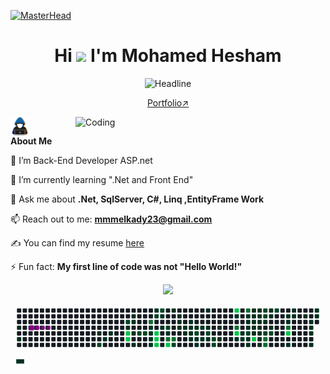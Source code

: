 [![MasterHead](https://i.pinimg.com/originals/77/ca/a3/77caa32884d735d439ade45ba37feaf2.gif)](https://arjuncvinod.github.io)
<h1 align="center">Hi <img src="https://media.giphy.com/media/hvRJCLFzcasrR4ia7z/giphy.gif" width="35"> I'm Mohamed Hesham </h1>
 
<div align=center>
        <img src="https://readme-typing-svg.herokuapp.com?color=%236FDA44&size=32&center=true&vCenter=true&width=600&height=50&lines=Web+Developer;Computer+Science+Student;Freelancer;Open-Source+Enthusiast" alt="Headline" />
    </div>  
<p align="center"><a href="https://arjuncvinod.github.io">Portfolio↗️</a></p>
<img align="right" alt="Coding" width="400" src="https://octodex.github.com/images/daftpunktocat-guy.gif">


<picture><img src="https://github.com/0xAbdulKhalid/0xAbdulKhalid/raw/main/assets/mdImages/about_me.gif" width = 30px align="center"></picture> <br> **About Me**


 🔭 I’m Back-End Developer ASP.net 

 🌱 I’m currently learning ".Net and Front End"

 💬 Ask me about **.Net, SqlServer, C#, Linq ,EntityFrame Work**

 📫 Reach out to me: **mmmelkady23@gmail.com**

 ✍ You can find my resume [here](https://drive.google.com/file/d/1KtPz5ZeWfOoiV1dPGHa4XhuuJCj7-l1Y/view?usp=sharing)

 ⚡ Fun fact: **My first line of code was not "Hello World!"**

 <p  align="center">
<img src="https://user-images.githubusercontent.com/73097560/115834477-dbab4500-a447-11eb-908a-139a6edaec5c.gif">             
<br>
<svg viewBox="-16 -32 880 192" width="880" height="192" xmlns="http://www.w3.org/2000/svg"><desc>Generated with https://github.com/Platane/snk</desc><style>:root{--cb:#1b1f230a;--cs:purple;--ce:#161b22;--c0:#161b22;--c1:#01311f;--c2:#034525;--c3:#0f6d31;--c4:#00c647}.c{shape-rendering:geometricPrecision;fill:var(--ce);stroke-width:1px;stroke:var(--cb);animation:none 41900ms linear infinite;width:12px;height:12px}@keyframes c0{4.29%{fill:var(--c1)}4.31%,100%{fill:var(--ce)}}.c.c0{fill:var(--c1);animation-name:c0}@keyframes c1{4.76%{fill:var(--c1)}4.78%,100%{fill:var(--ce)}}.c.c1{fill:var(--c1);animation-name:c1}@keyframes c2{0.94%{fill:var(--c1)}0.96%,100%{fill:var(--ce)}}.c.c2{fill:var(--c1);animation-name:c2}@keyframes c3{2.38%{fill:var(--c1)}2.4%,100%{fill:var(--ce)}}.c.c3{fill:var(--c1);animation-name:c3}@keyframes c4{2.62%{fill:var(--c1)}2.64%,100%{fill:var(--ce)}}.c.c4{fill:var(--c1);animation-name:c4}@keyframes c5{9.3%{fill:var(--c1)}9.32%,100%{fill:var(--ce)}}.c.c5{fill:var(--c1);animation-name:c5}@keyframes c6{68.49%{fill:var(--c2)}68.51%,100%{fill:var(--ce)}}.c.c6{fill:var(--c2);animation-name:c6}@keyframes c7{8.34%{fill:var(--c1)}8.36%,100%{fill:var(--ce)}}.c.c7{fill:var(--c1);animation-name:c7}@keyframes c8{8.82%{fill:var(--c1)}8.84%,100%{fill:var(--ce)}}.c.c8{fill:var(--c1);animation-name:c8}@keyframes c9{66.34%{fill:var(--c2)}66.36%,100%{fill:var(--ce)}}.c.c9{fill:var(--c2);animation-name:c9}@keyframes ca{10.73%{fill:var(--c1)}10.75%,100%{fill:var(--ce)}}.c.ca{fill:var(--c1);animation-name:ca}@keyframes cb{94.02%{fill:var(--c4)}94.04%,100%{fill:var(--ce)}}.c.cb{fill:var(--c4);animation-name:cb}@keyframes cc{93.78%{fill:var(--c4)}93.8%,100%{fill:var(--ce)}}.c.cc{fill:var(--c4);animation-name:cc}@keyframes cd{11.45%{fill:var(--c1)}11.47%,100%{fill:var(--ce)}}.c.cd{fill:var(--c1);animation-name:cd}@keyframes ce{11.21%{fill:var(--c1)}11.23%,100%{fill:var(--ce)}}.c.ce{fill:var(--c1);animation-name:ce}@keyframes cf{41.28%{fill:var(--c1)}41.3%,100%{fill:var(--ce)}}.c.cf{fill:var(--c1);animation-name:cf}@keyframes cg{40.8%{fill:var(--c1)}40.82%,100%{fill:var(--ce)}}.c.cg{fill:var(--c1);animation-name:cg}@keyframes ch{65.38%{fill:var(--c2)}65.4%,100%{fill:var(--ce)}}.c.ch{fill:var(--c2);animation-name:ch}@keyframes ci{65.15%{fill:var(--c2)}65.17%,100%{fill:var(--ce)}}.c.ci{fill:var(--c2);animation-name:ci}@keyframes cj{73.98%{fill:var(--c3)}74%,100%{fill:var(--ce)}}.c.cj{fill:var(--c3);animation-name:cj}@keyframes ck{39.37%{fill:var(--c1)}39.39%,100%{fill:var(--ce)}}.c.ck{fill:var(--c1);animation-name:ck}@keyframes cl{39.61%{fill:var(--c1)}39.63%,100%{fill:var(--ce)}}.c.cl{fill:var(--c1);animation-name:cl}@keyframes cm{39.85%{fill:var(--c1)}39.87%,100%{fill:var(--ce)}}.c.cm{fill:var(--c1);animation-name:cm}@keyframes cn{40.09%{fill:var(--c1)}40.11%,100%{fill:var(--ce)}}.c.cn{fill:var(--c1);animation-name:cn}@keyframes co{12.64%{fill:var(--c1)}12.66%,100%{fill:var(--ce)}}.c.co{fill:var(--c1);animation-name:co}@keyframes cp{63.95%{fill:var(--c2)}63.97%,100%{fill:var(--ce)}}.c.cp{fill:var(--c2);animation-name:cp}@keyframes cq{90.92%{fill:var(--c4)}90.94%,100%{fill:var(--ce)}}.c.cq{fill:var(--c4);animation-name:cq}@keyframes cr{91.16%{fill:var(--c4)}91.18%,100%{fill:var(--ce)}}.c.cr{fill:var(--c4);animation-name:cr}@keyframes cs{91.4%{fill:var(--c4)}91.42%,100%{fill:var(--ce)}}.c.cs{fill:var(--c4);animation-name:cs}@keyframes ct{63.47%{fill:var(--c2)}63.49%,100%{fill:var(--ce)}}.c.ct{fill:var(--c2);animation-name:ct}@keyframes cu{37.94%{fill:var(--c1)}37.96%,100%{fill:var(--ce)}}.c.cu{fill:var(--c1);animation-name:cu}@keyframes cv{37.46%{fill:var(--c1)}37.48%,100%{fill:var(--ce)}}.c.cv{fill:var(--c1);animation-name:cv}@keyframes cw{62.52%{fill:var(--c2)}62.54%,100%{fill:var(--ce)}}.c.cw{fill:var(--c2);animation-name:cw}@keyframes cx{36.98%{fill:var(--c1)}37%,100%{fill:var(--ce)}}.c.cx{fill:var(--c1);animation-name:cx}@keyframes cy{72.54%{fill:var(--c3)}72.56%,100%{fill:var(--ce)}}.c.cy{fill:var(--c3);animation-name:cy}@keyframes cz{91.88%{fill:var(--c4)}91.9%,100%{fill:var(--ce)}}.c.cz{fill:var(--c4);animation-name:cz}@keyframes c10{13.83%{fill:var(--c1)}13.85%,100%{fill:var(--ce)}}.c.c10{fill:var(--c1);animation-name:c10}@keyframes c11{72.31%{fill:var(--c3)}72.33%,100%{fill:var(--ce)}}.c.c11{fill:var(--c3);animation-name:c11}@keyframes c12{72.07%{fill:var(--c2)}72.09%,100%{fill:var(--ce)}}.c.c12{fill:var(--c2);animation-name:c12}@keyframes c13{14.31%{fill:var(--c1)}14.33%,100%{fill:var(--ce)}}.c.c13{fill:var(--c1);animation-name:c13}@keyframes c14{14.55%{fill:var(--c1)}14.57%,100%{fill:var(--ce)}}.c.c14{fill:var(--c1);animation-name:c14}@keyframes c15{14.79%{fill:var(--c1)}14.81%,100%{fill:var(--ce)}}.c.c15{fill:var(--c1);animation-name:c15}@keyframes c16{15.03%{fill:var(--c1)}15.05%,100%{fill:var(--ce)}}.c.c16{fill:var(--c1);animation-name:c16}@keyframes c17{31.49%{fill:var(--c1)}31.51%,100%{fill:var(--ce)}}.c.c17{fill:var(--c1);animation-name:c17}@keyframes c18{32.21%{fill:var(--c1)}32.23%,100%{fill:var(--ce)}}.c.c18{fill:var(--c1);animation-name:c18}@keyframes c19{15.26%{fill:var(--c1)}15.28%,100%{fill:var(--ce)}}.c.c19{fill:var(--c1);animation-name:c19}@keyframes c1a{31.25%{fill:var(--c1)}31.27%,100%{fill:var(--ce)}}.c.c1a{fill:var(--c1);animation-name:c1a}@keyframes c1b{31.02%{fill:var(--c1)}31.04%,100%{fill:var(--ce)}}.c.c1b{fill:var(--c1);animation-name:c1b}@keyframes c1c{15.5%{fill:var(--c1)}15.52%,100%{fill:var(--ce)}}.c.c1c{fill:var(--c1);animation-name:c1c}@keyframes c1d{61.09%{fill:var(--c2)}61.11%,100%{fill:var(--ce)}}.c.c1d{fill:var(--c2);animation-name:c1d}@keyframes c1e{30.78%{fill:var(--c1)}30.8%,100%{fill:var(--ce)}}.c.c1e{fill:var(--c1);animation-name:c1e}@keyframes c1f{35.31%{fill:var(--c1)}35.33%,100%{fill:var(--ce)}}.c.c1f{fill:var(--c1);animation-name:c1f}@keyframes c1g{15.74%{fill:var(--c1)}15.76%,100%{fill:var(--ce)}}.c.c1g{fill:var(--c1);animation-name:c1g}@keyframes c1h{30.54%{fill:var(--c1)}30.56%,100%{fill:var(--ce)}}.c.c1h{fill:var(--c1);animation-name:c1h}@keyframes c1i{33.4%{fill:var(--c1)}33.42%,100%{fill:var(--ce)}}.c.c1i{fill:var(--c1);animation-name:c1i}@keyframes c1j{15.98%{fill:var(--c1)}16%,100%{fill:var(--ce)}}.c.c1j{fill:var(--c1);animation-name:c1j}@keyframes c1k{60.61%{fill:var(--c2)}60.63%,100%{fill:var(--ce)}}.c.c1k{fill:var(--c2);animation-name:c1k}@keyframes c1l{30.3%{fill:var(--c1)}30.32%,100%{fill:var(--ce)}}.c.c1l{fill:var(--c1);animation-name:c1l}@keyframes c1m{59.66%{fill:var(--c2)}59.68%,100%{fill:var(--ce)}}.c.c1m{fill:var(--c2);animation-name:c1m}@keyframes c1n{59.89%{fill:var(--c2)}59.91%,100%{fill:var(--ce)}}.c.c1n{fill:var(--c2);animation-name:c1n}@keyframes c1o{16.46%{fill:var(--c1)}16.48%,100%{fill:var(--ce)}}.c.c1o{fill:var(--c1);animation-name:c1o}@keyframes c1p{16.94%{fill:var(--c1)}16.96%,100%{fill:var(--ce)}}.c.c1p{fill:var(--c1);animation-name:c1p}@keyframes c1q{86.62%{fill:var(--c4)}86.64%,100%{fill:var(--ce)}}.c.c1q{fill:var(--c4);animation-name:c1q}@keyframes c1r{24.81%{fill:var(--c1)}24.83%,100%{fill:var(--ce)}}.c.c1r{fill:var(--c1);animation-name:c1r}@keyframes c1s{77.79%{fill:var(--c3)}77.81%,100%{fill:var(--ce)}}.c.c1s{fill:var(--c3);animation-name:c1s}@keyframes c1t{85.67%{fill:var(--c4)}85.69%,100%{fill:var(--ce)}}.c.c1t{fill:var(--c4);animation-name:c1t}@keyframes c1u{17.65%{fill:var(--c1)}17.67%,100%{fill:var(--ce)}}.c.c1u{fill:var(--c1);animation-name:c1u}@keyframes c1v{27.67%{fill:var(--c1)}27.69%,100%{fill:var(--ce)}}.c.c1v{fill:var(--c1);animation-name:c1v}@keyframes c1w{17.89%{fill:var(--c1)}17.91%,100%{fill:var(--ce)}}.c.c1w{fill:var(--c1);animation-name:c1w}@keyframes c1x{78.99%{fill:var(--c3)}79.01%,100%{fill:var(--ce)}}.c.c1x{fill:var(--c3);animation-name:c1x}@keyframes c1y{24.33%{fill:var(--c1)}24.35%,100%{fill:var(--ce)}}.c.c1y{fill:var(--c1);animation-name:c1y}@keyframes c1z{24.1%{fill:var(--c1)}24.12%,100%{fill:var(--ce)}}.c.c1z{fill:var(--c1);animation-name:c1z}@keyframes c20{25.77%{fill:var(--c1)}25.79%,100%{fill:var(--ce)}}.c.c20{fill:var(--c1);animation-name:c20}@keyframes c21{57.99%{fill:var(--c2)}58.01%,100%{fill:var(--ce)}}.c.c21{fill:var(--c2);animation-name:c21}@keyframes c22{18.13%{fill:var(--c1)}18.15%,100%{fill:var(--ce)}}.c.c22{fill:var(--c1);animation-name:c22}@keyframes c23{18.37%{fill:var(--c1)}18.39%,100%{fill:var(--ce)}}.c.c23{fill:var(--c1);animation-name:c23}@keyframes c24{21.95%{fill:var(--c1)}21.97%,100%{fill:var(--ce)}}.c.c24{fill:var(--c1);animation-name:c24}@keyframes c25{22.19%{fill:var(--c1)}22.21%,100%{fill:var(--ce)}}.c.c25{fill:var(--c1);animation-name:c25}@keyframes c26{23.86%{fill:var(--c1)}23.88%,100%{fill:var(--ce)}}.c.c26{fill:var(--c1);animation-name:c26}@keyframes c27{23.62%{fill:var(--c1)}23.64%,100%{fill:var(--ce)}}.c.c27{fill:var(--c1);animation-name:c27}@keyframes c28{26.24%{fill:var(--c1)}26.26%,100%{fill:var(--ce)}}.c.c28{fill:var(--c1);animation-name:c28}@keyframes c29{84.72%{fill:var(--c4)}84.74%,100%{fill:var(--ce)}}.c.c29{fill:var(--c4);animation-name:c29}@keyframes c2a{21.71%{fill:var(--c1)}21.73%,100%{fill:var(--ce)}}.c.c2a{fill:var(--c1);animation-name:c2a}@keyframes c2b{22.42%{fill:var(--c1)}22.44%,100%{fill:var(--ce)}}.c.c2b{fill:var(--c1);animation-name:c2b}@keyframes c2c{22.66%{fill:var(--c1)}22.68%,100%{fill:var(--ce)}}.c.c2c{fill:var(--c1);animation-name:c2c}@keyframes c2d{19.56%{fill:var(--c1)}19.58%,100%{fill:var(--ce)}}.c.c2d{fill:var(--c1);animation-name:c2d}@keyframes c2e{19.32%{fill:var(--c1)}19.34%,100%{fill:var(--ce)}}.c.c2e{fill:var(--c1);animation-name:c2e}@keyframes c2f{19.08%{fill:var(--c1)}19.1%,100%{fill:var(--ce)}}.c.c2f{fill:var(--c1);animation-name:c2f}@keyframes c2g{18.84%{fill:var(--c1)}18.86%,100%{fill:var(--ce)}}.c.c2g{fill:var(--c1);animation-name:c2g}@keyframes c2h{55.36%{fill:var(--c2)}55.38%,100%{fill:var(--ce)}}.c.c2h{fill:var(--c2);animation-name:c2h}@keyframes c2i{55.12%{fill:var(--c2)}55.14%,100%{fill:var(--ce)}}.c.c2i{fill:var(--c2);animation-name:c2i}@keyframes c2j{22.9%{fill:var(--c1)}22.92%,100%{fill:var(--ce)}}.c.c2j{fill:var(--c1);animation-name:c2j}@keyframes c2k{54.41%{fill:var(--c2)}54.43%,100%{fill:var(--ce)}}.c.c2k{fill:var(--c2);animation-name:c2k}@keyframes c2l{80.9%{fill:var(--c3)}80.92%,100%{fill:var(--ce)}}.c.c2l{fill:var(--c3);animation-name:c2l}@keyframes c2m{81.14%{fill:var(--c3)}81.16%,100%{fill:var(--ce)}}.c.c2m{fill:var(--c3);animation-name:c2m}@keyframes c2n{20.75%{fill:var(--c1)}20.77%,100%{fill:var(--ce)}}.c.c2n{fill:var(--c1);animation-name:c2n}@keyframes c2o{20.52%{fill:var(--c1)}20.54%,100%{fill:var(--ce)}}.c.c2o{fill:var(--c1);animation-name:c2o}@keyframes c2p{20.04%{fill:var(--c1)}20.06%,100%{fill:var(--ce)}}.c.c2p{fill:var(--c1);animation-name:c2p}@keyframes c2q{54.17%{fill:var(--c2)}54.19%,100%{fill:var(--ce)}}.c.c2q{fill:var(--c2);animation-name:c2q}@keyframes c2r{55.84%{fill:var(--c2)}55.86%,100%{fill:var(--ce)}}.c.c2r{fill:var(--c2);animation-name:c2r}@keyframes c2s{48.44%{fill:var(--c1)}48.46%,100%{fill:var(--ce)}}.c.c2s{fill:var(--c1);animation-name:c2s}@keyframes c2t{48.2%{fill:var(--c1)}48.22%,100%{fill:var(--ce)}}.c.c2t{fill:var(--c1);animation-name:c2t}@keyframes c2u{82.81%{fill:var(--c3)}82.83%,100%{fill:var(--ce)}}.c.c2u{fill:var(--c3);animation-name:c2u}@keyframes c2v{83.04%{fill:var(--c4)}83.06%,100%{fill:var(--ce)}}.c.c2v{fill:var(--c4);animation-name:c2v}@keyframes c2w{52.97%{fill:var(--c1)}52.99%,100%{fill:var(--ce)}}.c.c2w{fill:var(--c1);animation-name:c2w}@keyframes c2x{48.92%{fill:var(--c1)}48.94%,100%{fill:var(--ce)}}.c.c2x{fill:var(--c1);animation-name:c2x}@keyframes c2y{48.68%{fill:var(--c1)}48.7%,100%{fill:var(--ce)}}.c.c2y{fill:var(--c1);animation-name:c2y}@keyframes c2z{49.63%{fill:var(--c1)}49.65%,100%{fill:var(--ce)}}.c.c2z{fill:var(--c1);animation-name:c2z}@keyframes c30{51.06%{fill:var(--c1)}51.08%,100%{fill:var(--ce)}}.c.c30{fill:var(--c1);animation-name:c30}@keyframes c31{51.3%{fill:var(--c1)}51.32%,100%{fill:var(--ce)}}.c.c31{fill:var(--c1);animation-name:c31}@keyframes c32{51.54%{fill:var(--c1)}51.56%,100%{fill:var(--ce)}}.c.c32{fill:var(--c1);animation-name:c32}@keyframes c33{52.02%{fill:var(--c1)}52.04%,100%{fill:var(--ce)}}.c.c33{fill:var(--c1);animation-name:c33}@keyframes c34{50.35%{fill:var(--c1)}50.37%,100%{fill:var(--ce)}}.c.c34{fill:var(--c1);animation-name:c34}@keyframes c35{50.11%{fill:var(--c1)}50.13%,100%{fill:var(--ce)}}.c.c35{fill:var(--c1);animation-name:c35}.u{transform-origin:0 0;transform:scale(0,1);animation:none linear 41900ms infinite}@keyframes u0{0.94%{transform:scale(0.000,1)}0.96%,2.38%{transform:scale(0.013,1)}2.4%,2.62%{transform:scale(0.026,1)}2.64%,4.29%{transform:scale(0.038,1)}4.31%,4.76%{transform:scale(0.051,1)}4.78%,8.34%{transform:scale(0.064,1)}8.36%,8.82%{transform:scale(0.077,1)}8.84%,9.3%{transform:scale(0.090,1)}9.32%,10.73%{transform:scale(0.103,1)}10.75%,11.21%{transform:scale(0.115,1)}11.23%,11.45%{transform:scale(0.128,1)}11.47%,12.64%{transform:scale(0.141,1)}12.66%,13.83%{transform:scale(0.154,1)}13.85%,14.31%{transform:scale(0.167,1)}14.33%,14.55%{transform:scale(0.179,1)}14.57%,14.79%{transform:scale(0.192,1)}14.81%,15.03%{transform:scale(0.205,1)}15.05%,15.26%{transform:scale(0.218,1)}15.28%,15.5%{transform:scale(0.231,1)}15.52%,15.74%{transform:scale(0.244,1)}15.76%,15.98%{transform:scale(0.256,1)}16%,16.46%{transform:scale(0.269,1)}16.48%,16.94%{transform:scale(0.282,1)}16.96%,17.65%{transform:scale(0.295,1)}17.67%,17.89%{transform:scale(0.308,1)}17.91%,18.13%{transform:scale(0.321,1)}18.15%,18.37%{transform:scale(0.333,1)}18.39%,18.84%{transform:scale(0.346,1)}18.86%,19.08%{transform:scale(0.359,1)}19.1%,19.32%{transform:scale(0.372,1)}19.34%,19.56%{transform:scale(0.385,1)}19.58%,20.04%{transform:scale(0.397,1)}20.06%,20.52%{transform:scale(0.410,1)}20.54%,20.75%{transform:scale(0.423,1)}20.77%,21.71%{transform:scale(0.436,1)}21.73%,21.95%{transform:scale(0.449,1)}21.97%,22.19%{transform:scale(0.462,1)}22.21%,22.42%{transform:scale(0.474,1)}22.44%,22.66%{transform:scale(0.487,1)}22.68%,22.9%{transform:scale(0.500,1)}22.92%,23.62%{transform:scale(0.513,1)}23.64%,23.86%{transform:scale(0.526,1)}23.88%,24.1%{transform:scale(0.538,1)}24.12%,24.33%{transform:scale(0.551,1)}24.35%,24.81%{transform:scale(0.564,1)}24.83%,25.77%{transform:scale(0.577,1)}25.79%,26.24%{transform:scale(0.590,1)}26.26%,27.67%{transform:scale(0.603,1)}27.69%,30.3%{transform:scale(0.615,1)}30.32%,30.54%{transform:scale(0.628,1)}30.56%,30.78%{transform:scale(0.641,1)}30.8%,31.02%{transform:scale(0.654,1)}31.04%,31.25%{transform:scale(0.667,1)}31.27%,31.49%{transform:scale(0.679,1)}31.51%,32.21%{transform:scale(0.692,1)}32.23%,33.4%{transform:scale(0.705,1)}33.42%,35.31%{transform:scale(0.718,1)}35.33%,36.98%{transform:scale(0.731,1)}37%,37.46%{transform:scale(0.744,1)}37.48%,37.94%{transform:scale(0.756,1)}37.96%,39.37%{transform:scale(0.769,1)}39.39%,39.61%{transform:scale(0.782,1)}39.63%,39.85%{transform:scale(0.795,1)}39.87%,40.09%{transform:scale(0.808,1)}40.11%,40.8%{transform:scale(0.821,1)}40.82%,41.28%{transform:scale(0.833,1)}41.3%,48.2%{transform:scale(0.846,1)}48.22%,48.44%{transform:scale(0.859,1)}48.46%,48.68%{transform:scale(0.872,1)}48.7%,48.92%{transform:scale(0.885,1)}48.94%,49.63%{transform:scale(0.897,1)}49.65%,50.11%{transform:scale(0.910,1)}50.13%,50.35%{transform:scale(0.923,1)}50.37%,51.06%{transform:scale(0.936,1)}51.08%,51.3%{transform:scale(0.949,1)}51.32%,51.54%{transform:scale(0.962,1)}51.56%,52.02%{transform:scale(0.974,1)}52.04%,52.97%{transform:scale(0.987,1)}52.99%,100%{transform:scale(1.000,1)}}.u.u0{fill:var(--c1);animation-name:u0;transform-origin:0.0px 0}@keyframes u1{54.17%{transform:scale(0.000,1)}54.19%,54.41%{transform:scale(0.056,1)}54.43%,55.12%{transform:scale(0.111,1)}55.14%,55.36%{transform:scale(0.167,1)}55.38%,55.84%{transform:scale(0.222,1)}55.86%,57.99%{transform:scale(0.278,1)}58.01%,59.66%{transform:scale(0.333,1)}59.68%,59.89%{transform:scale(0.389,1)}59.91%,60.61%{transform:scale(0.444,1)}60.63%,61.09%{transform:scale(0.500,1)}61.11%,62.52%{transform:scale(0.556,1)}62.54%,63.47%{transform:scale(0.611,1)}63.49%,63.95%{transform:scale(0.667,1)}63.97%,65.15%{transform:scale(0.722,1)}65.17%,65.38%{transform:scale(0.778,1)}65.4%,66.34%{transform:scale(0.833,1)}66.36%,68.49%{transform:scale(0.889,1)}68.51%,72.07%{transform:scale(0.944,1)}72.09%,100%{transform:scale(1.000,1)}}.u.u1{fill:var(--c2);animation-name:u1;transform-origin:580.2px 0}@keyframes u2{72.31%{transform:scale(0.000,1)}72.33%,72.54%{transform:scale(0.125,1)}72.56%,73.98%{transform:scale(0.250,1)}74%,77.79%{transform:scale(0.375,1)}77.81%,78.99%{transform:scale(0.500,1)}79.01%,80.9%{transform:scale(0.625,1)}80.92%,81.14%{transform:scale(0.750,1)}81.16%,82.81%{transform:scale(0.875,1)}82.83%,100%{transform:scale(1.000,1)}}.u.u2{fill:var(--c3);animation-name:u2;transform-origin:714.1px 0}@keyframes u3{83.04%{transform:scale(0.000,1)}83.06%,84.72%{transform:scale(0.100,1)}84.74%,85.67%{transform:scale(0.200,1)}85.69%,86.62%{transform:scale(0.300,1)}86.64%,90.92%{transform:scale(0.400,1)}90.94%,91.16%{transform:scale(0.500,1)}91.18%,91.4%{transform:scale(0.600,1)}91.42%,91.88%{transform:scale(0.700,1)}91.9%,93.78%{transform:scale(0.800,1)}93.8%,94.02%{transform:scale(0.900,1)}94.04%,100%{transform:scale(1.000,1)}}.u.u3{fill:var(--c4);animation-name:u3;transform-origin:773.6px 0}.s{shape-rendering:geometricPrecision;fill:var(--cs);animation:none linear 41900ms infinite}@keyframes s0{0%,99.76%{transform:translate(0px,-16px)}0.24%{transform:translate(0px,0px)}1.91%{transform:translate(112px,0px)}2.63%,97.14%{transform:translate(112px,48px)}4.3%{transform:translate(0px,48px)}4.77%{transform:translate(0px,80px)}8.59%{transform:translate(256px,80px)}8.83%{transform:translate(256px,64px)}9.31%{transform:translate(224px,64px)}9.55%{transform:translate(224px,48px)}10.98%,41.53%{transform:translate(320px,48px)}11.46%{transform:translate(320px,16px)}12.17%{transform:translate(368px,16px)}12.41%{transform:translate(368px,0px)}12.65%,63.72%,89.98%{transform:translate(384px,0px)}12.89%{transform:translate(384px,-16px)}13.6%{transform:translate(432px,-16px)}13.84%{transform:translate(432px,0px)}14.08%{transform:translate(448px,0px)}14.8%{transform:translate(448px,48px)}16.47%{transform:translate(560px,48px)}16.95%,28.88%{transform:translate(560px,80px)}18.14%,84.96%{transform:translate(640px,80px)}18.38%{transform:translate(640px,96px)}18.85%{transform:translate(672px,96px)}19.57%,26.73%{transform:translate(672px,48px)}20.05%{transform:translate(704px,48px)}21%{transform:translate(704px,-16px)}21.48%{transform:translate(672px,-16px)}21.72%{transform:translate(672px,0px)}21.96%{transform:translate(656px,0px)}22.2%{transform:translate(656px,16px)}22.43%{transform:translate(672px,16px)}22.67%{transform:translate(672px,32px)}22.91%{transform:translate(688px,32px)}23.15%{transform:translate(688px,48px)}23.63%,26.01%{transform:translate(656px,48px)}23.87%{transform:translate(656px,32px)}24.11%,25.54%{transform:translate(640px,32px)}24.34%,57.28%{transform:translate(640px,16px)}24.82%{transform:translate(608px,16px)}25.06%{transform:translate(608px,32px)}25.78%,78.28%{transform:translate(640px,48px)}26.25%,84.49%{transform:translate(656px,64px)}26.49%{transform:translate(672px,64px)}27.45%{transform:translate(624px,48px)}27.92%,58.47%{transform:translate(624px,80px)}29.36%{transform:translate(560px,112px)}29.83%{transform:translate(528px,112px)}30.31%{transform:translate(528px,80px)}31.03%{transform:translate(480px,80px)}31.26%,36.04%{transform:translate(480px,64px)}31.5%{transform:translate(464px,64px)}31.74%{transform:translate(464px,48px)}31.98%{transform:translate(480px,48px)}32.22%{transform:translate(480px,32px)}32.94%{transform:translate(528px,32px)}33.41%{transform:translate(528px,0px)}33.65%{transform:translate(512px,0px)}34.84%{transform:translate(512px,80px)}35.08%{transform:translate(496px,80px)}35.32%{transform:translate(496px,96px)}35.56%{transform:translate(480px,96px)}37.23%{transform:translate(400px,64px)}37.95%{transform:translate(400px,16px)}38.19%{transform:translate(416px,16px)}38.42%,73.27%{transform:translate(416px,32px)}38.9%{transform:translate(384px,32px)}39.14%{transform:translate(384px,48px)}39.38%,74.22%{transform:translate(368px,48px)}40.1%,70.64%{transform:translate(368px,96px)}40.81%{transform:translate(320px,96px)}42.72%{transform:translate(400px,48px)}42.96%{transform:translate(400px,32px)}48.21%{transform:translate(752px,32px)}48.45%{transform:translate(752px,16px)}48.69%{transform:translate(768px,16px)}48.93%{transform:translate(768px,0px)}49.4%{transform:translate(800px,0px)}49.64%{transform:translate(800px,16px)}50.12%{transform:translate(832px,16px)}50.36%{transform:translate(832px,0px)}50.6%{transform:translate(816px,0px)}52.03%{transform:translate(816px,96px)}52.98%{transform:translate(752px,96px)}53.22%{transform:translate(752px,80px)}53.46%{transform:translate(736px,80px)}53.7%{transform:translate(736px,64px)}54.42%{transform:translate(688px,64px)}55.37%,79.71%{transform:translate(688px,0px)}55.85%{transform:translate(720px,0px)}56.09%{transform:translate(720px,16px)}58%,85.2%{transform:translate(640px,64px)}58.23%{transform:translate(624px,64px)}59.67%{transform:translate(544px,80px)}59.9%{transform:translate(544px,96px)}60.14%{transform:translate(528px,96px)}60.62%{transform:translate(528px,64px)}61.1%{transform:translate(496px,64px)}61.34%{transform:translate(496px,48px)}62.53%{transform:translate(416px,48px)}63.25%{transform:translate(416px,0px)}63.96%{transform:translate(384px,16px)}64.44%{transform:translate(352px,16px)}65.16%{transform:translate(352px,64px)}65.39%{transform:translate(336px,64px)}65.87%{transform:translate(336px,32px)}67.54%{transform:translate(224px,32px)}68.5%{transform:translate(224px,96px)}70.88%{transform:translate(368px,112px)}71.84%{transform:translate(432px,112px)}72.32%{transform:translate(432px,80px)}72.55%,92.12%{transform:translate(416px,80px)}73.99%{transform:translate(368px,32px)}79%{transform:translate(640px,0px)}81.15%{transform:translate(688px,96px)}81.86%{transform:translate(736px,96px)}82.58%{transform:translate(736px,48px)}82.82%{transform:translate(752px,48px)}83.05%{transform:translate(752px,64px)}84.73%{transform:translate(656px,80px)}85.68%{transform:translate(608px,64px)}86.63%{transform:translate(608px,0px)}91.41%{transform:translate(384px,96px)}91.89%{transform:translate(416px,96px)}93.79%{transform:translate(304px,80px)}94.03%{transform:translate(304px,64px)}96.9%{transform:translate(112px,64px)}97.37%{transform:translate(96px,48px)}97.85%{transform:translate(96px,16px)}98.33%{transform:translate(64px,16px)}98.81%{transform:translate(64px,-16px)}}.s.s0{transform:translate(0px,-16px);animation-name:s0}@keyframes s1{0%,99.76%{transform:translate(16px,-16px)}0.24%{transform:translate(0px,-16px)}0.48%{transform:translate(0px,0px)}2.15%{transform:translate(112px,0px)}2.86%,97.37%{transform:translate(112px,48px)}4.53%{transform:translate(0px,48px)}5.01%{transform:translate(0px,80px)}8.83%{transform:translate(256px,80px)}9.07%{transform:translate(256px,64px)}9.55%{transform:translate(224px,64px)}9.79%{transform:translate(224px,48px)}11.22%,41.77%{transform:translate(320px,48px)}11.69%{transform:translate(320px,16px)}12.41%{transform:translate(368px,16px)}12.65%{transform:translate(368px,0px)}12.89%,63.96%,90.21%{transform:translate(384px,0px)}13.13%{transform:translate(384px,-16px)}13.84%{transform:translate(432px,-16px)}14.08%{transform:translate(432px,0px)}14.32%{transform:translate(448px,0px)}15.04%{transform:translate(448px,48px)}16.71%{transform:translate(560px,48px)}17.18%,29.12%{transform:translate(560px,80px)}18.38%,85.2%{transform:translate(640px,80px)}18.62%{transform:translate(640px,96px)}19.09%{transform:translate(672px,96px)}19.81%,26.97%{transform:translate(672px,48px)}20.29%{transform:translate(704px,48px)}21.24%{transform:translate(704px,-16px)}21.72%{transform:translate(672px,-16px)}21.96%{transform:translate(672px,0px)}22.2%{transform:translate(656px,0px)}22.43%{transform:translate(656px,16px)}22.67%{transform:translate(672px,16px)}22.91%{transform:translate(672px,32px)}23.15%{transform:translate(688px,32px)}23.39%{transform:translate(688px,48px)}23.87%,26.25%{transform:translate(656px,48px)}24.11%{transform:translate(656px,32px)}24.34%,25.78%{transform:translate(640px,32px)}24.58%,57.52%{transform:translate(640px,16px)}25.06%{transform:translate(608px,16px)}25.3%{transform:translate(608px,32px)}26.01%,78.52%{transform:translate(640px,48px)}26.49%,84.73%{transform:translate(656px,64px)}26.73%{transform:translate(672px,64px)}27.68%{transform:translate(624px,48px)}28.16%,58.71%{transform:translate(624px,80px)}29.59%{transform:translate(560px,112px)}30.07%{transform:translate(528px,112px)}30.55%{transform:translate(528px,80px)}31.26%{transform:translate(480px,80px)}31.5%,36.28%{transform:translate(480px,64px)}31.74%{transform:translate(464px,64px)}31.98%{transform:translate(464px,48px)}32.22%{transform:translate(480px,48px)}32.46%{transform:translate(480px,32px)}33.17%{transform:translate(528px,32px)}33.65%{transform:translate(528px,0px)}33.89%{transform:translate(512px,0px)}35.08%{transform:translate(512px,80px)}35.32%{transform:translate(496px,80px)}35.56%{transform:translate(496px,96px)}35.8%{transform:translate(480px,96px)}37.47%{transform:translate(400px,64px)}38.19%{transform:translate(400px,16px)}38.42%{transform:translate(416px,16px)}38.66%,73.51%{transform:translate(416px,32px)}39.14%{transform:translate(384px,32px)}39.38%{transform:translate(384px,48px)}39.62%,74.46%{transform:translate(368px,48px)}40.33%,70.88%{transform:translate(368px,96px)}41.05%{transform:translate(320px,96px)}42.96%{transform:translate(400px,48px)}43.2%{transform:translate(400px,32px)}48.45%{transform:translate(752px,32px)}48.69%{transform:translate(752px,16px)}48.93%{transform:translate(768px,16px)}49.16%{transform:translate(768px,0px)}49.64%{transform:translate(800px,0px)}49.88%{transform:translate(800px,16px)}50.36%{transform:translate(832px,16px)}50.6%{transform:translate(832px,0px)}50.84%{transform:translate(816px,0px)}52.27%{transform:translate(816px,96px)}53.22%{transform:translate(752px,96px)}53.46%{transform:translate(752px,80px)}53.7%{transform:translate(736px,80px)}53.94%{transform:translate(736px,64px)}54.65%{transform:translate(688px,64px)}55.61%,79.95%{transform:translate(688px,0px)}56.09%{transform:translate(720px,0px)}56.32%{transform:translate(720px,16px)}58.23%,85.44%{transform:translate(640px,64px)}58.47%{transform:translate(624px,64px)}59.9%{transform:translate(544px,80px)}60.14%{transform:translate(544px,96px)}60.38%{transform:translate(528px,96px)}60.86%{transform:translate(528px,64px)}61.34%{transform:translate(496px,64px)}61.58%{transform:translate(496px,48px)}62.77%{transform:translate(416px,48px)}63.48%{transform:translate(416px,0px)}64.2%{transform:translate(384px,16px)}64.68%{transform:translate(352px,16px)}65.39%{transform:translate(352px,64px)}65.63%{transform:translate(336px,64px)}66.11%{transform:translate(336px,32px)}67.78%{transform:translate(224px,32px)}68.74%{transform:translate(224px,96px)}71.12%{transform:translate(368px,112px)}72.08%{transform:translate(432px,112px)}72.55%{transform:translate(432px,80px)}72.79%,92.36%{transform:translate(416px,80px)}74.22%{transform:translate(368px,32px)}79.24%{transform:translate(640px,0px)}81.38%{transform:translate(688px,96px)}82.1%{transform:translate(736px,96px)}82.82%{transform:translate(736px,48px)}83.05%{transform:translate(752px,48px)}83.29%{transform:translate(752px,64px)}84.96%{transform:translate(656px,80px)}85.92%{transform:translate(608px,64px)}86.87%{transform:translate(608px,0px)}91.65%{transform:translate(384px,96px)}92.12%{transform:translate(416px,96px)}94.03%{transform:translate(304px,80px)}94.27%{transform:translate(304px,64px)}97.14%{transform:translate(112px,64px)}97.61%{transform:translate(96px,48px)}98.09%{transform:translate(96px,16px)}98.57%{transform:translate(64px,16px)}99.05%{transform:translate(64px,-16px)}}.s.s1{transform:translate(16px,-16px);animation-name:s1}@keyframes s2{0%,99.76%{transform:translate(32px,-16px)}0.48%{transform:translate(0px,-16px)}0.72%{transform:translate(0px,0px)}2.39%{transform:translate(112px,0px)}3.1%,97.61%{transform:translate(112px,48px)}4.77%{transform:translate(0px,48px)}5.25%{transform:translate(0px,80px)}9.07%{transform:translate(256px,80px)}9.31%{transform:translate(256px,64px)}9.79%{transform:translate(224px,64px)}10.02%{transform:translate(224px,48px)}11.46%,42%{transform:translate(320px,48px)}11.93%{transform:translate(320px,16px)}12.65%{transform:translate(368px,16px)}12.89%{transform:translate(368px,0px)}13.13%,64.2%,90.45%{transform:translate(384px,0px)}13.37%{transform:translate(384px,-16px)}14.08%{transform:translate(432px,-16px)}14.32%{transform:translate(432px,0px)}14.56%{transform:translate(448px,0px)}15.27%{transform:translate(448px,48px)}16.95%{transform:translate(560px,48px)}17.42%,29.36%{transform:translate(560px,80px)}18.62%,85.44%{transform:translate(640px,80px)}18.85%{transform:translate(640px,96px)}19.33%{transform:translate(672px,96px)}20.05%,27.21%{transform:translate(672px,48px)}20.53%{transform:translate(704px,48px)}21.48%{transform:translate(704px,-16px)}21.96%{transform:translate(672px,-16px)}22.2%{transform:translate(672px,0px)}22.43%{transform:translate(656px,0px)}22.67%{transform:translate(656px,16px)}22.91%{transform:translate(672px,16px)}23.15%{transform:translate(672px,32px)}23.39%{transform:translate(688px,32px)}23.63%{transform:translate(688px,48px)}24.11%,26.49%{transform:translate(656px,48px)}24.34%{transform:translate(656px,32px)}24.58%,26.01%{transform:translate(640px,32px)}24.82%,57.76%{transform:translate(640px,16px)}25.3%{transform:translate(608px,16px)}25.54%{transform:translate(608px,32px)}26.25%,78.76%{transform:translate(640px,48px)}26.73%,84.96%{transform:translate(656px,64px)}26.97%{transform:translate(672px,64px)}27.92%{transform:translate(624px,48px)}28.4%,58.95%{transform:translate(624px,80px)}29.83%{transform:translate(560px,112px)}30.31%{transform:translate(528px,112px)}30.79%{transform:translate(528px,80px)}31.5%{transform:translate(480px,80px)}31.74%,36.52%{transform:translate(480px,64px)}31.98%{transform:translate(464px,64px)}32.22%{transform:translate(464px,48px)}32.46%{transform:translate(480px,48px)}32.7%{transform:translate(480px,32px)}33.41%{transform:translate(528px,32px)}33.89%{transform:translate(528px,0px)}34.13%{transform:translate(512px,0px)}35.32%{transform:translate(512px,80px)}35.56%{transform:translate(496px,80px)}35.8%{transform:translate(496px,96px)}36.04%{transform:translate(480px,96px)}37.71%{transform:translate(400px,64px)}38.42%{transform:translate(400px,16px)}38.66%{transform:translate(416px,16px)}38.9%,73.75%{transform:translate(416px,32px)}39.38%{transform:translate(384px,32px)}39.62%{transform:translate(384px,48px)}39.86%,74.7%{transform:translate(368px,48px)}40.57%,71.12%{transform:translate(368px,96px)}41.29%{transform:translate(320px,96px)}43.2%{transform:translate(400px,48px)}43.44%{transform:translate(400px,32px)}48.69%{transform:translate(752px,32px)}48.93%{transform:translate(752px,16px)}49.16%{transform:translate(768px,16px)}49.4%{transform:translate(768px,0px)}49.88%{transform:translate(800px,0px)}50.12%{transform:translate(800px,16px)}50.6%{transform:translate(832px,16px)}50.84%{transform:translate(832px,0px)}51.07%{transform:translate(816px,0px)}52.51%{transform:translate(816px,96px)}53.46%{transform:translate(752px,96px)}53.7%{transform:translate(752px,80px)}53.94%{transform:translate(736px,80px)}54.18%{transform:translate(736px,64px)}54.89%{transform:translate(688px,64px)}55.85%,80.19%{transform:translate(688px,0px)}56.32%{transform:translate(720px,0px)}56.56%{transform:translate(720px,16px)}58.47%,85.68%{transform:translate(640px,64px)}58.71%{transform:translate(624px,64px)}60.14%{transform:translate(544px,80px)}60.38%{transform:translate(544px,96px)}60.62%{transform:translate(528px,96px)}61.1%{transform:translate(528px,64px)}61.58%{transform:translate(496px,64px)}61.81%{transform:translate(496px,48px)}63.01%{transform:translate(416px,48px)}63.72%{transform:translate(416px,0px)}64.44%{transform:translate(384px,16px)}64.92%{transform:translate(352px,16px)}65.63%{transform:translate(352px,64px)}65.87%{transform:translate(336px,64px)}66.35%{transform:translate(336px,32px)}68.02%{transform:translate(224px,32px)}68.97%{transform:translate(224px,96px)}71.36%{transform:translate(368px,112px)}72.32%{transform:translate(432px,112px)}72.79%{transform:translate(432px,80px)}73.03%,92.6%{transform:translate(416px,80px)}74.46%{transform:translate(368px,32px)}79.47%{transform:translate(640px,0px)}81.62%{transform:translate(688px,96px)}82.34%{transform:translate(736px,96px)}83.05%{transform:translate(736px,48px)}83.29%{transform:translate(752px,48px)}83.53%{transform:translate(752px,64px)}85.2%{transform:translate(656px,80px)}86.16%{transform:translate(608px,64px)}87.11%{transform:translate(608px,0px)}91.89%{transform:translate(384px,96px)}92.36%{transform:translate(416px,96px)}94.27%{transform:translate(304px,80px)}94.51%{transform:translate(304px,64px)}97.37%{transform:translate(112px,64px)}97.85%{transform:translate(96px,48px)}98.33%{transform:translate(96px,16px)}98.81%{transform:translate(64px,16px)}99.28%{transform:translate(64px,-16px)}}.s.s2{transform:translate(32px,-16px);animation-name:s2}@keyframes s3{0%,99.76%{transform:translate(48px,-16px)}0.72%{transform:translate(0px,-16px)}0.95%{transform:translate(0px,0px)}2.63%{transform:translate(112px,0px)}3.34%,97.85%{transform:translate(112px,48px)}5.01%{transform:translate(0px,48px)}5.49%{transform:translate(0px,80px)}9.31%{transform:translate(256px,80px)}9.55%{transform:translate(256px,64px)}10.02%{transform:translate(224px,64px)}10.26%{transform:translate(224px,48px)}11.69%,42.24%{transform:translate(320px,48px)}12.17%{transform:translate(320px,16px)}12.89%{transform:translate(368px,16px)}13.13%{transform:translate(368px,0px)}13.37%,64.44%,90.69%{transform:translate(384px,0px)}13.6%{transform:translate(384px,-16px)}14.32%{transform:translate(432px,-16px)}14.56%{transform:translate(432px,0px)}14.8%{transform:translate(448px,0px)}15.51%{transform:translate(448px,48px)}17.18%{transform:translate(560px,48px)}17.66%,29.59%{transform:translate(560px,80px)}18.85%,85.68%{transform:translate(640px,80px)}19.09%{transform:translate(640px,96px)}19.57%{transform:translate(672px,96px)}20.29%,27.45%{transform:translate(672px,48px)}20.76%{transform:translate(704px,48px)}21.72%{transform:translate(704px,-16px)}22.2%{transform:translate(672px,-16px)}22.43%{transform:translate(672px,0px)}22.67%{transform:translate(656px,0px)}22.91%{transform:translate(656px,16px)}23.15%{transform:translate(672px,16px)}23.39%{transform:translate(672px,32px)}23.63%{transform:translate(688px,32px)}23.87%{transform:translate(688px,48px)}24.34%,26.73%{transform:translate(656px,48px)}24.58%{transform:translate(656px,32px)}24.82%,26.25%{transform:translate(640px,32px)}25.06%,58%{transform:translate(640px,16px)}25.54%{transform:translate(608px,16px)}25.78%{transform:translate(608px,32px)}26.49%,79%{transform:translate(640px,48px)}26.97%,85.2%{transform:translate(656px,64px)}27.21%{transform:translate(672px,64px)}28.16%{transform:translate(624px,48px)}28.64%,59.19%{transform:translate(624px,80px)}30.07%{transform:translate(560px,112px)}30.55%{transform:translate(528px,112px)}31.03%{transform:translate(528px,80px)}31.74%{transform:translate(480px,80px)}31.98%,36.75%{transform:translate(480px,64px)}32.22%{transform:translate(464px,64px)}32.46%{transform:translate(464px,48px)}32.7%{transform:translate(480px,48px)}32.94%{transform:translate(480px,32px)}33.65%{transform:translate(528px,32px)}34.13%{transform:translate(528px,0px)}34.37%{transform:translate(512px,0px)}35.56%{transform:translate(512px,80px)}35.8%{transform:translate(496px,80px)}36.04%{transform:translate(496px,96px)}36.28%{transform:translate(480px,96px)}37.95%{transform:translate(400px,64px)}38.66%{transform:translate(400px,16px)}38.9%{transform:translate(416px,16px)}39.14%,73.99%{transform:translate(416px,32px)}39.62%{transform:translate(384px,32px)}39.86%{transform:translate(384px,48px)}40.1%,74.94%{transform:translate(368px,48px)}40.81%,71.36%{transform:translate(368px,96px)}41.53%{transform:translate(320px,96px)}43.44%{transform:translate(400px,48px)}43.68%{transform:translate(400px,32px)}48.93%{transform:translate(752px,32px)}49.16%{transform:translate(752px,16px)}49.4%{transform:translate(768px,16px)}49.64%{transform:translate(768px,0px)}50.12%{transform:translate(800px,0px)}50.36%{transform:translate(800px,16px)}50.84%{transform:translate(832px,16px)}51.07%{transform:translate(832px,0px)}51.31%{transform:translate(816px,0px)}52.74%{transform:translate(816px,96px)}53.7%{transform:translate(752px,96px)}53.94%{transform:translate(752px,80px)}54.18%{transform:translate(736px,80px)}54.42%{transform:translate(736px,64px)}55.13%{transform:translate(688px,64px)}56.09%,80.43%{transform:translate(688px,0px)}56.56%{transform:translate(720px,0px)}56.8%{transform:translate(720px,16px)}58.71%,85.92%{transform:translate(640px,64px)}58.95%{transform:translate(624px,64px)}60.38%{transform:translate(544px,80px)}60.62%{transform:translate(544px,96px)}60.86%{transform:translate(528px,96px)}61.34%{transform:translate(528px,64px)}61.81%{transform:translate(496px,64px)}62.05%{transform:translate(496px,48px)}63.25%{transform:translate(416px,48px)}63.96%{transform:translate(416px,0px)}64.68%{transform:translate(384px,16px)}65.16%{transform:translate(352px,16px)}65.87%{transform:translate(352px,64px)}66.11%{transform:translate(336px,64px)}66.59%{transform:translate(336px,32px)}68.26%{transform:translate(224px,32px)}69.21%{transform:translate(224px,96px)}71.6%{transform:translate(368px,112px)}72.55%{transform:translate(432px,112px)}73.03%{transform:translate(432px,80px)}73.27%,92.84%{transform:translate(416px,80px)}74.7%{transform:translate(368px,32px)}79.71%{transform:translate(640px,0px)}81.86%{transform:translate(688px,96px)}82.58%{transform:translate(736px,96px)}83.29%{transform:translate(736px,48px)}83.53%{transform:translate(752px,48px)}83.77%{transform:translate(752px,64px)}85.44%{transform:translate(656px,80px)}86.4%{transform:translate(608px,64px)}87.35%{transform:translate(608px,0px)}92.12%{transform:translate(384px,96px)}92.6%{transform:translate(416px,96px)}94.51%{transform:translate(304px,80px)}94.75%{transform:translate(304px,64px)}97.61%{transform:translate(112px,64px)}98.09%{transform:translate(96px,48px)}98.57%{transform:translate(96px,16px)}99.05%{transform:translate(64px,16px)}99.52%{transform:translate(64px,-16px)}}.s.s3{transform:translate(48px,-16px);animation-name:s3}</style><rect class="c" x="2" y="2" rx="2" ry="2"/><rect class="c" x="2" y="18" rx="2" ry="2"/><rect class="c" x="2" y="34" rx="2" ry="2"/><rect class="c c0" x="2" y="50" rx="2" ry="2"/><rect class="c" x="2" y="66" rx="2" ry="2"/><rect class="c c1" x="2" y="82" rx="2" ry="2"/><rect class="c" x="2" y="98" rx="2" ry="2"/><rect class="c" x="18" y="2" rx="2" ry="2"/><rect class="c" x="18" y="18" rx="2" ry="2"/><rect class="c" x="18" y="34" rx="2" ry="2"/><rect class="c" x="18" y="50" rx="2" ry="2"/><rect class="c" x="18" y="66" rx="2" ry="2"/><rect class="c" x="18" y="82" rx="2" ry="2"/><rect class="c" x="18" y="98" rx="2" ry="2"/><rect class="c" x="34" y="2" rx="2" ry="2"/><rect class="c" x="34" y="18" rx="2" ry="2"/><rect class="c" x="34" y="34" rx="2" ry="2"/><rect class="c" x="34" y="50" rx="2" ry="2"/><rect class="c" x="34" y="66" rx="2" ry="2"/><rect class="c" x="34" y="82" rx="2" ry="2"/><rect class="c" x="34" y="98" rx="2" ry="2"/><rect class="c c2" x="50" y="2" rx="2" ry="2"/><rect class="c" x="50" y="18" rx="2" ry="2"/><rect class="c" x="50" y="34" rx="2" ry="2"/><rect class="c" x="50" y="50" rx="2" ry="2"/><rect class="c" x="50" y="66" rx="2" ry="2"/><rect class="c" x="50" y="82" rx="2" ry="2"/><rect class="c" x="50" y="98" rx="2" ry="2"/><rect class="c" x="66" y="2" rx="2" ry="2"/><rect class="c" x="66" y="18" rx="2" ry="2"/><rect class="c" x="66" y="34" rx="2" ry="2"/><rect class="c" x="66" y="50" rx="2" ry="2"/><rect class="c" x="66" y="66" rx="2" ry="2"/><rect class="c" x="66" y="82" rx="2" ry="2"/><rect class="c" x="66" y="98" rx="2" ry="2"/><rect class="c" x="82" y="2" rx="2" ry="2"/><rect class="c" x="82" y="18" rx="2" ry="2"/><rect class="c" x="82" y="34" rx="2" ry="2"/><rect class="c" x="82" y="50" rx="2" ry="2"/><rect class="c" x="82" y="66" rx="2" ry="2"/><rect class="c" x="82" y="82" rx="2" ry="2"/><rect class="c" x="82" y="98" rx="2" ry="2"/><rect class="c" x="98" y="2" rx="2" ry="2"/><rect class="c" x="98" y="18" rx="2" ry="2"/><rect class="c" x="98" y="34" rx="2" ry="2"/><rect class="c" x="98" y="50" rx="2" ry="2"/><rect class="c" x="98" y="66" rx="2" ry="2"/><rect class="c" x="98" y="82" rx="2" ry="2"/><rect class="c" x="98" y="98" rx="2" ry="2"/><rect class="c" x="114" y="2" rx="2" ry="2"/><rect class="c" x="114" y="18" rx="2" ry="2"/><rect class="c c3" x="114" y="34" rx="2" ry="2"/><rect class="c c4" x="114" y="50" rx="2" ry="2"/><rect class="c" x="114" y="66" rx="2" ry="2"/><rect class="c" x="114" y="82" rx="2" ry="2"/><rect class="c" x="114" y="98" rx="2" ry="2"/><rect class="c" x="130" y="2" rx="2" ry="2"/><rect class="c" x="130" y="18" rx="2" ry="2"/><rect class="c" x="130" y="34" rx="2" ry="2"/><rect class="c" x="130" y="50" rx="2" ry="2"/><rect class="c" x="130" y="66" rx="2" ry="2"/><rect class="c" x="130" y="82" rx="2" ry="2"/><rect class="c" x="130" y="98" rx="2" ry="2"/><rect class="c" x="146" y="2" rx="2" ry="2"/><rect class="c" x="146" y="18" rx="2" ry="2"/><rect class="c" x="146" y="34" rx="2" ry="2"/><rect class="c" x="146" y="50" rx="2" ry="2"/><rect class="c" x="146" y="66" rx="2" ry="2"/><rect class="c" x="146" y="82" rx="2" ry="2"/><rect class="c" x="146" y="98" rx="2" ry="2"/><rect class="c" x="162" y="2" rx="2" ry="2"/><rect class="c" x="162" y="18" rx="2" ry="2"/><rect class="c" x="162" y="34" rx="2" ry="2"/><rect class="c" x="162" y="50" rx="2" ry="2"/><rect class="c" x="162" y="66" rx="2" ry="2"/><rect class="c" x="162" y="82" rx="2" ry="2"/><rect class="c" x="162" y="98" rx="2" ry="2"/><rect class="c" x="178" y="2" rx="2" ry="2"/><rect class="c" x="178" y="18" rx="2" ry="2"/><rect class="c" x="178" y="34" rx="2" ry="2"/><rect class="c" x="178" y="50" rx="2" ry="2"/><rect class="c" x="178" y="66" rx="2" ry="2"/><rect class="c" x="178" y="82" rx="2" ry="2"/><rect class="c" x="178" y="98" rx="2" ry="2"/><rect class="c" x="194" y="2" rx="2" ry="2"/><rect class="c" x="194" y="18" rx="2" ry="2"/><rect class="c" x="194" y="34" rx="2" ry="2"/><rect class="c" x="194" y="50" rx="2" ry="2"/><rect class="c" x="194" y="66" rx="2" ry="2"/><rect class="c" x="194" y="82" rx="2" ry="2"/><rect class="c" x="194" y="98" rx="2" ry="2"/><rect class="c" x="210" y="2" rx="2" ry="2"/><rect class="c" x="210" y="18" rx="2" ry="2"/><rect class="c" x="210" y="34" rx="2" ry="2"/><rect class="c" x="210" y="50" rx="2" ry="2"/><rect class="c" x="210" y="66" rx="2" ry="2"/><rect class="c" x="210" y="82" rx="2" ry="2"/><rect class="c" x="210" y="98" rx="2" ry="2"/><rect class="c" x="226" y="2" rx="2" ry="2"/><rect class="c" x="226" y="18" rx="2" ry="2"/><rect class="c" x="226" y="34" rx="2" ry="2"/><rect class="c" x="226" y="50" rx="2" ry="2"/><rect class="c c5" x="226" y="66" rx="2" ry="2"/><rect class="c" x="226" y="82" rx="2" ry="2"/><rect class="c c6" x="226" y="98" rx="2" ry="2"/><rect class="c" x="242" y="2" rx="2" ry="2"/><rect class="c" x="242" y="18" rx="2" ry="2"/><rect class="c" x="242" y="34" rx="2" ry="2"/><rect class="c" x="242" y="50" rx="2" ry="2"/><rect class="c" x="242" y="66" rx="2" ry="2"/><rect class="c c7" x="242" y="82" rx="2" ry="2"/><rect class="c" x="242" y="98" rx="2" ry="2"/><rect class="c" x="258" y="2" rx="2" ry="2"/><rect class="c" x="258" y="18" rx="2" ry="2"/><rect class="c" x="258" y="34" rx="2" ry="2"/><rect class="c" x="258" y="50" rx="2" ry="2"/><rect class="c c8" x="258" y="66" rx="2" ry="2"/><rect class="c" x="258" y="82" rx="2" ry="2"/><rect class="c" x="258" y="98" rx="2" ry="2"/><rect class="c" x="274" y="2" rx="2" ry="2"/><rect class="c" x="274" y="18" rx="2" ry="2"/><rect class="c" x="274" y="34" rx="2" ry="2"/><rect class="c" x="274" y="50" rx="2" ry="2"/><rect class="c" x="274" y="66" rx="2" ry="2"/><rect class="c" x="274" y="82" rx="2" ry="2"/><rect class="c" x="274" y="98" rx="2" ry="2"/><rect class="c" x="290" y="2" rx="2" ry="2"/><rect class="c" x="290" y="18" rx="2" ry="2"/><rect class="c" x="290" y="34" rx="2" ry="2"/><rect class="c" x="290" y="50" rx="2" ry="2"/><rect class="c" x="290" y="66" rx="2" ry="2"/><rect class="c" x="290" y="82" rx="2" ry="2"/><rect class="c" x="290" y="98" rx="2" ry="2"/><rect class="c" x="306" y="2" rx="2" ry="2"/><rect class="c" x="306" y="18" rx="2" ry="2"/><rect class="c c9" x="306" y="34" rx="2" ry="2"/><rect class="c ca" x="306" y="50" rx="2" ry="2"/><rect class="c cb" x="306" y="66" rx="2" ry="2"/><rect class="c cc" x="306" y="82" rx="2" ry="2"/><rect class="c" x="306" y="98" rx="2" ry="2"/><rect class="c" x="322" y="2" rx="2" ry="2"/><rect class="c cd" x="322" y="18" rx="2" ry="2"/><rect class="c ce" x="322" y="34" rx="2" ry="2"/><rect class="c" x="322" y="50" rx="2" ry="2"/><rect class="c cf" x="322" y="66" rx="2" ry="2"/><rect class="c" x="322" y="82" rx="2" ry="2"/><rect class="c cg" x="322" y="98" rx="2" ry="2"/><rect class="c" x="338" y="2" rx="2" ry="2"/><rect class="c" x="338" y="18" rx="2" ry="2"/><rect class="c" x="338" y="34" rx="2" ry="2"/><rect class="c" x="338" y="50" rx="2" ry="2"/><rect class="c ch" x="338" y="66" rx="2" ry="2"/><rect class="c" x="338" y="82" rx="2" ry="2"/><rect class="c" x="338" y="98" rx="2" ry="2"/><rect class="c" x="354" y="2" rx="2" ry="2"/><rect class="c" x="354" y="18" rx="2" ry="2"/><rect class="c" x="354" y="34" rx="2" ry="2"/><rect class="c" x="354" y="50" rx="2" ry="2"/><rect class="c ci" x="354" y="66" rx="2" ry="2"/><rect class="c" x="354" y="82" rx="2" ry="2"/><rect class="c" x="354" y="98" rx="2" ry="2"/><rect class="c" x="370" y="2" rx="2" ry="2"/><rect class="c" x="370" y="18" rx="2" ry="2"/><rect class="c cj" x="370" y="34" rx="2" ry="2"/><rect class="c ck" x="370" y="50" rx="2" ry="2"/><rect class="c cl" x="370" y="66" rx="2" ry="2"/><rect class="c cm" x="370" y="82" rx="2" ry="2"/><rect class="c cn" x="370" y="98" rx="2" ry="2"/><rect class="c co" x="386" y="2" rx="2" ry="2"/><rect class="c cp" x="386" y="18" rx="2" ry="2"/><rect class="c" x="386" y="34" rx="2" ry="2"/><rect class="c" x="386" y="50" rx="2" ry="2"/><rect class="c cq" x="386" y="66" rx="2" ry="2"/><rect class="c cr" x="386" y="82" rx="2" ry="2"/><rect class="c cs" x="386" y="98" rx="2" ry="2"/><rect class="c ct" x="402" y="2" rx="2" ry="2"/><rect class="c cu" x="402" y="18" rx="2" ry="2"/><rect class="c" x="402" y="34" rx="2" ry="2"/><rect class="c cv" x="402" y="50" rx="2" ry="2"/><rect class="c" x="402" y="66" rx="2" ry="2"/><rect class="c" x="402" y="82" rx="2" ry="2"/><rect class="c" x="402" y="98" rx="2" ry="2"/><rect class="c" x="418" y="2" rx="2" ry="2"/><rect class="c" x="418" y="18" rx="2" ry="2"/><rect class="c" x="418" y="34" rx="2" ry="2"/><rect class="c cw" x="418" y="50" rx="2" ry="2"/><rect class="c cx" x="418" y="66" rx="2" ry="2"/><rect class="c cy" x="418" y="82" rx="2" ry="2"/><rect class="c cz" x="418" y="98" rx="2" ry="2"/><rect class="c c10" x="434" y="2" rx="2" ry="2"/><rect class="c" x="434" y="18" rx="2" ry="2"/><rect class="c" x="434" y="34" rx="2" ry="2"/><rect class="c" x="434" y="50" rx="2" ry="2"/><rect class="c" x="434" y="66" rx="2" ry="2"/><rect class="c c11" x="434" y="82" rx="2" ry="2"/><rect class="c c12" x="434" y="98" rx="2" ry="2"/><rect class="c" x="450" y="2" rx="2" ry="2"/><rect class="c c13" x="450" y="18" rx="2" ry="2"/><rect class="c c14" x="450" y="34" rx="2" ry="2"/><rect class="c c15" x="450" y="50" rx="2" ry="2"/><rect class="c" x="450" y="66" rx="2" ry="2"/><rect class="c" x="450" y="82" rx="2" ry="2"/><rect class="c" x="450" y="98" rx="2" ry="2"/><rect class="c" x="466" y="2" rx="2" ry="2"/><rect class="c" x="466" y="18" rx="2" ry="2"/><rect class="c" x="466" y="34" rx="2" ry="2"/><rect class="c c16" x="466" y="50" rx="2" ry="2"/><rect class="c c17" x="466" y="66" rx="2" ry="2"/><rect class="c" x="466" y="82" rx="2" ry="2"/><rect class="c" x="466" y="98" rx="2" ry="2"/><rect class="c" x="482" y="2" rx="2" ry="2"/><rect class="c" x="482" y="18" rx="2" ry="2"/><rect class="c c18" x="482" y="34" rx="2" ry="2"/><rect class="c c19" x="482" y="50" rx="2" ry="2"/><rect class="c c1a" x="482" y="66" rx="2" ry="2"/><rect class="c c1b" x="482" y="82" rx="2" ry="2"/><rect class="c" x="482" y="98" rx="2" ry="2"/><rect class="c" x="498" y="2" rx="2" ry="2"/><rect class="c" x="498" y="18" rx="2" ry="2"/><rect class="c" x="498" y="34" rx="2" ry="2"/><rect class="c c1c" x="498" y="50" rx="2" ry="2"/><rect class="c c1d" x="498" y="66" rx="2" ry="2"/><rect class="c c1e" x="498" y="82" rx="2" ry="2"/><rect class="c c1f" x="498" y="98" rx="2" ry="2"/><rect class="c" x="514" y="2" rx="2" ry="2"/><rect class="c" x="514" y="18" rx="2" ry="2"/><rect class="c" x="514" y="34" rx="2" ry="2"/><rect class="c c1g" x="514" y="50" rx="2" ry="2"/><rect class="c" x="514" y="66" rx="2" ry="2"/><rect class="c c1h" x="514" y="82" rx="2" ry="2"/><rect class="c" x="514" y="98" rx="2" ry="2"/><rect class="c c1i" x="530" y="2" rx="2" ry="2"/><rect class="c" x="530" y="18" rx="2" ry="2"/><rect class="c" x="530" y="34" rx="2" ry="2"/><rect class="c c1j" x="530" y="50" rx="2" ry="2"/><rect class="c c1k" x="530" y="66" rx="2" ry="2"/><rect class="c c1l" x="530" y="82" rx="2" ry="2"/><rect class="c" x="530" y="98" rx="2" ry="2"/><rect class="c" x="546" y="2" rx="2" ry="2"/><rect class="c" x="546" y="18" rx="2" ry="2"/><rect class="c" x="546" y="34" rx="2" ry="2"/><rect class="c" x="546" y="50" rx="2" ry="2"/><rect class="c" x="546" y="66" rx="2" ry="2"/><rect class="c c1m" x="546" y="82" rx="2" ry="2"/><rect class="c c1n" x="546" y="98" rx="2" ry="2"/><rect class="c" x="562" y="2" rx="2" ry="2"/><rect class="c" x="562" y="18" rx="2" ry="2"/><rect class="c" x="562" y="34" rx="2" ry="2"/><rect class="c c1o" x="562" y="50" rx="2" ry="2"/><rect class="c" x="562" y="66" rx="2" ry="2"/><rect class="c c1p" x="562" y="82" rx="2" ry="2"/><rect class="c" x="562" y="98" rx="2" ry="2"/><rect class="c" x="578" y="2" rx="2" ry="2"/><rect class="c" x="578" y="18" rx="2" ry="2"/><rect class="c" x="578" y="34" rx="2" ry="2"/><rect class="c" x="578" y="50" rx="2" ry="2"/><rect class="c" x="578" y="66" rx="2" ry="2"/><rect class="c" x="578" y="82" rx="2" ry="2"/><rect class="c" x="578" y="98" rx="2" ry="2"/><rect class="c" x="594" y="2" rx="2" ry="2"/><rect class="c" x="594" y="18" rx="2" ry="2"/><rect class="c" x="594" y="34" rx="2" ry="2"/><rect class="c" x="594" y="50" rx="2" ry="2"/><rect class="c" x="594" y="66" rx="2" ry="2"/><rect class="c" x="594" y="82" rx="2" ry="2"/><rect class="c" x="594" y="98" rx="2" ry="2"/><rect class="c c1q" x="610" y="2" rx="2" ry="2"/><rect class="c c1r" x="610" y="18" rx="2" ry="2"/><rect class="c" x="610" y="34" rx="2" ry="2"/><rect class="c c1s" x="610" y="50" rx="2" ry="2"/><rect class="c c1t" x="610" y="66" rx="2" ry="2"/><rect class="c c1u" x="610" y="82" rx="2" ry="2"/><rect class="c" x="610" y="98" rx="2" ry="2"/><rect class="c" x="626" y="2" rx="2" ry="2"/><rect class="c" x="626" y="18" rx="2" ry="2"/><rect class="c" x="626" y="34" rx="2" ry="2"/><rect class="c" x="626" y="50" rx="2" ry="2"/><rect class="c c1v" x="626" y="66" rx="2" ry="2"/><rect class="c c1w" x="626" y="82" rx="2" ry="2"/><rect class="c" x="626" y="98" rx="2" ry="2"/><rect class="c c1x" x="642" y="2" rx="2" ry="2"/><rect class="c c1y" x="642" y="18" rx="2" ry="2"/><rect class="c c1z" x="642" y="34" rx="2" ry="2"/><rect class="c c20" x="642" y="50" rx="2" ry="2"/><rect class="c c21" x="642" y="66" rx="2" ry="2"/><rect class="c c22" x="642" y="82" rx="2" ry="2"/><rect class="c c23" x="642" y="98" rx="2" ry="2"/><rect class="c c24" x="658" y="2" rx="2" ry="2"/><rect class="c c25" x="658" y="18" rx="2" ry="2"/><rect class="c c26" x="658" y="34" rx="2" ry="2"/><rect class="c c27" x="658" y="50" rx="2" ry="2"/><rect class="c c28" x="658" y="66" rx="2" ry="2"/><rect class="c c29" x="658" y="82" rx="2" ry="2"/><rect class="c" x="658" y="98" rx="2" ry="2"/><rect class="c c2a" x="674" y="2" rx="2" ry="2"/><rect class="c c2b" x="674" y="18" rx="2" ry="2"/><rect class="c c2c" x="674" y="34" rx="2" ry="2"/><rect class="c c2d" x="674" y="50" rx="2" ry="2"/><rect class="c c2e" x="674" y="66" rx="2" ry="2"/><rect class="c c2f" x="674" y="82" rx="2" ry="2"/><rect class="c c2g" x="674" y="98" rx="2" ry="2"/><rect class="c c2h" x="690" y="2" rx="2" ry="2"/><rect class="c c2i" x="690" y="18" rx="2" ry="2"/><rect class="c c2j" x="690" y="34" rx="2" ry="2"/><rect class="c" x="690" y="50" rx="2" ry="2"/><rect class="c c2k" x="690" y="66" rx="2" ry="2"/><rect class="c c2l" x="690" y="82" rx="2" ry="2"/><rect class="c c2m" x="690" y="98" rx="2" ry="2"/><rect class="c c2n" x="706" y="2" rx="2" ry="2"/><rect class="c c2o" x="706" y="18" rx="2" ry="2"/><rect class="c" x="706" y="34" rx="2" ry="2"/><rect class="c c2p" x="706" y="50" rx="2" ry="2"/><rect class="c c2q" x="706" y="66" rx="2" ry="2"/><rect class="c" x="706" y="82" rx="2" ry="2"/><rect class="c" x="706" y="98" rx="2" ry="2"/><rect class="c c2r" x="722" y="2" rx="2" ry="2"/><rect class="c" x="722" y="18" rx="2" ry="2"/><rect class="c" x="722" y="34" rx="2" ry="2"/><rect class="c" x="722" y="50" rx="2" ry="2"/><rect class="c" x="722" y="66" rx="2" ry="2"/><rect class="c" x="722" y="82" rx="2" ry="2"/><rect class="c" x="722" y="98" rx="2" ry="2"/><rect class="c" x="738" y="2" rx="2" ry="2"/><rect class="c" x="738" y="18" rx="2" ry="2"/><rect class="c" x="738" y="34" rx="2" ry="2"/><rect class="c" x="738" y="50" rx="2" ry="2"/><rect class="c" x="738" y="66" rx="2" ry="2"/><rect class="c" x="738" y="82" rx="2" ry="2"/><rect class="c" x="738" y="98" rx="2" ry="2"/><rect class="c" x="754" y="2" rx="2" ry="2"/><rect class="c c2s" x="754" y="18" rx="2" ry="2"/><rect class="c c2t" x="754" y="34" rx="2" ry="2"/><rect class="c c2u" x="754" y="50" rx="2" ry="2"/><rect class="c c2v" x="754" y="66" rx="2" ry="2"/><rect class="c" x="754" y="82" rx="2" ry="2"/><rect class="c c2w" x="754" y="98" rx="2" ry="2"/><rect class="c c2x" x="770" y="2" rx="2" ry="2"/><rect class="c c2y" x="770" y="18" rx="2" ry="2"/><rect class="c" x="770" y="34" rx="2" ry="2"/><rect class="c" x="770" y="50" rx="2" ry="2"/><rect class="c" x="770" y="66" rx="2" ry="2"/><rect class="c" x="770" y="82" rx="2" ry="2"/><rect class="c" x="770" y="98" rx="2" ry="2"/><rect class="c" x="786" y="2" rx="2" ry="2"/><rect class="c" x="786" y="18" rx="2" ry="2"/><rect class="c" x="786" y="34" rx="2" ry="2"/><rect class="c" x="786" y="50" rx="2" ry="2"/><rect class="c" x="786" y="66" rx="2" ry="2"/><rect class="c" x="786" y="82" rx="2" ry="2"/><rect class="c" x="786" y="98" rx="2" ry="2"/><rect class="c" x="802" y="2" rx="2" ry="2"/><rect class="c c2z" x="802" y="18" rx="2" ry="2"/><rect class="c" x="802" y="34" rx="2" ry="2"/><rect class="c" x="802" y="50" rx="2" ry="2"/><rect class="c" x="802" y="66" rx="2" ry="2"/><rect class="c" x="802" y="82" rx="2" ry="2"/><rect class="c" x="802" y="98" rx="2" ry="2"/><rect class="c" x="818" y="2" rx="2" ry="2"/><rect class="c" x="818" y="18" rx="2" ry="2"/><rect class="c c30" x="818" y="34" rx="2" ry="2"/><rect class="c c31" x="818" y="50" rx="2" ry="2"/><rect class="c c32" x="818" y="66" rx="2" ry="2"/><rect class="c" x="818" y="82" rx="2" ry="2"/><rect class="c c33" x="818" y="98" rx="2" ry="2"/><rect class="c c34" x="834" y="2" rx="2" ry="2"/><rect class="c c35" x="834" y="18" rx="2" ry="2"/><rect class="c" x="834" y="34" rx="2" ry="2"/><rect class="u u0" height="12" width="580.8" x="0.0" y="144"/><rect class="u u1" height="12" width="134.5" x="580.2" y="144"/><rect class="u u2" height="12" width="60.1" x="714.1" y="144"/><rect class="u u3" height="12" width="75.0" x="773.6" y="144"/><rect class="s s0" x="0.8" y="0.8" width="14.4" height="14.4" rx="4.5" ry="4.5"/><rect class="s s1" x="1.8" y="1.8" width="12.3" height="12.3" rx="4.1" ry="4.1"/><rect class="s s2" x="2.6" y="2.6" width="10.8" height="10.8" rx="3.6" ry="3.6"/><rect class="s s3" x="3.0" y="3.0" width="9.9" height="9.9" rx="3.3" ry="3.3"/></svg>
